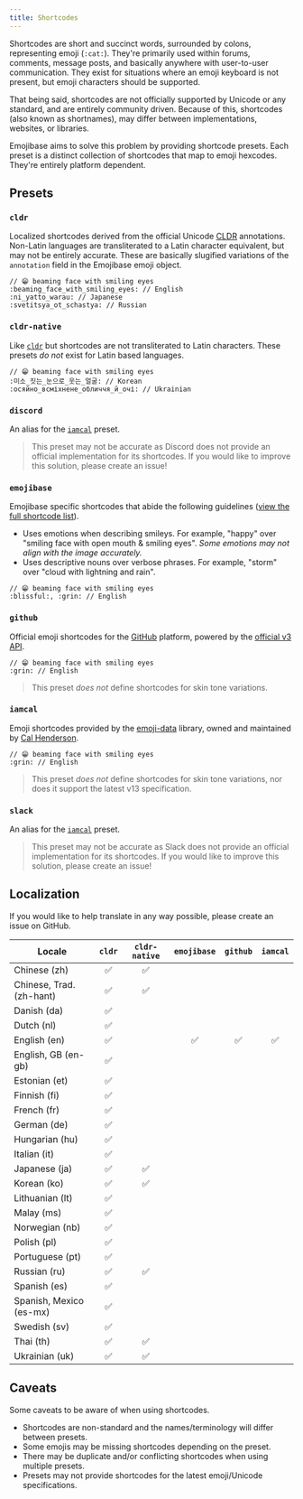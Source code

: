 ```yaml
---
title: Shortcodes
---
```


Shortcodes are short and succinct words, surrounded by colons, representing emoji (`:cat:`). They're
primarily used within forums, comments, message posts, and basically anywhere with user-to-user
communication. They exist for situations where an emoji keyboard is not present, but emoji
characters should be supported.

That being said, shortcodes are not officially supported by Unicode or any standard, and are
entirely community driven. Because of this, shortcodes (also known as shortnames), may differ
between implementations, websites, or libraries.

Emojibase aims to solve this problem by providing shortcode presets. Each preset is a distinct
collection of shortcodes that map to emoji hexcodes. They're entirely platform dependent.

## Presets

### `cldr`

Localized shortcodes derived from the official Unicode [CLDR][cldr] annotations. Non-Latin languages
are transliterated to a Latin character equivalent, but may not be entirely accurate. These are
basically slugified variations of the `annotation` field in the Emojibase emoji object.

```
// 😁 beaming face with smiling eyes
:beaming_face_with_smiling_eyes: // English
:ni_yatto_warau: // Japanese
:svetitsya_ot_schastya: // Russian
```

### `cldr-native`

Like [`cldr`](#cldr) but shortcodes are not transliterated to Latin characters. These presets _do
not_ exist for Latin based languages.

```
// 😁 beaming face with smiling eyes
:미소_짓는_눈으로_웃는_얼굴: // Korean
:осяйно_всміхнене_обличчя_й_очі: // Ukrainian
```

### `discord`

An alias for the [`iamcal`](#iamcal) preset.

> This preset may not be accurate as Discord does not provide an official implementation for its
> shortcodes. If you would like to improve this solution, please create an issue!

### `emojibase`

Emojibase specific shortcodes that abide the following guidelines
([view the full shortcode list](https://github.com/milesj/emojibase/blob/master/packages/generator/src/resources/shortcodes.ts)).

- Uses emotions when describing smileys. For example, "happy" over "smiling face with open mouth &
  smiling eyes". _Some emotions may not align with the image accurately._
- Uses descriptive nouns over verbose phrases. For example, "storm" over "cloud with lightning and
  rain".

```
// 😁 beaming face with smiling eyes
:blissful:, :grin: // English
```

### `github`

Official emoji shortcodes for the [GitHub](https://github.com) platform, powered by the
[official v3 API](https://api.github.com/emojis).

```
// 😁 beaming face with smiling eyes
:grin: // English
```

> This preset _does not_ define shortcodes for skin tone variations.

### `iamcal`

Emoji shortcodes provided by the [emoji-data](https://github.com/iamcal/emoji-data) library, owned
and maintained by [Cal Henderson](https://github.com/iamcal).

```
// 😁 beaming face with smiling eyes
:grin: // English
```

> This preset _does not_ define shortcodes for skin tone variations, nor does it support the latest
> v13 specification.

### `slack`

An alias for the [`iamcal`](#iamcal) preset.

> This preset may not be accurate as Slack does not provide an official implementation for its
> shortcodes. If you would like to improve this solution, please create an issue!

## Localization

If you would like to help translate in any way possible, please create an issue on GitHub.

| Locale                   | `cldr` | `cldr-native` | `emojibase` | `github` | `iamcal` |
| ------------------------ | :----: | :-----------: | :---------: | :------: | :------: |
| Chinese (zh)             |   ✅   |      ✅       |             |          |          |
| Chinese, Trad. (zh-hant) |   ✅   |      ✅       |             |          |          |
| Danish (da)              |   ✅   |               |             |          |          |
| Dutch (nl)               |   ✅   |               |             |          |          |
| English (en)             |   ✅   |               |     ✅      |    ✅    |    ✅    |
| English, GB (en-gb)      |   ✅   |               |             |          |          |
| Estonian (et)            |   ✅   |               |             |          |          |
| Finnish (fi)             |   ✅   |               |             |          |          |
| French (fr)              |   ✅   |               |             |          |          |
| German (de)              |   ✅   |               |             |          |          |
| Hungarian (hu)           |   ✅   |               |             |          |          |
| Italian (it)             |   ✅   |               |             |          |          |
| Japanese (ja)            |   ✅   |      ✅       |             |          |          |
| Korean (ko)              |   ✅   |      ✅       |             |          |          |
| Lithuanian (lt)          |   ✅   |               |             |          |          |
| Malay (ms)               |   ✅   |               |             |          |          |
| Norwegian (nb)           |   ✅   |               |             |          |          |
| Polish (pl)              |   ✅   |               |             |          |          |
| Portuguese (pt)          |   ✅   |               |             |          |          |
| Russian (ru)             |   ✅   |      ✅       |             |          |          |
| Spanish (es)             |   ✅   |               |             |          |          |
| Spanish, Mexico (es-mx)  |   ✅   |               |             |          |          |
| Swedish (sv)             |   ✅   |               |             |          |          |
| Thai (th)                |   ✅   |      ✅       |             |          |          |
| Ukrainian (uk)           |   ✅   |      ✅       |             |          |          |

## Caveats

Some caveats to be aware of when using shortcodes.

- Shortcodes are non-standard and the names/terminology will differ between presets.
- Some emojis may be missing shortcodes depending on the preset.
- There may be duplicate and/or conflicting shortcodes when using multiple presets.
- Presets may not provide shortcodes for the latest emoji/Unicode specifications.

[cldr]: http://cldr.unicode.org/index/downloads/cldr-37
